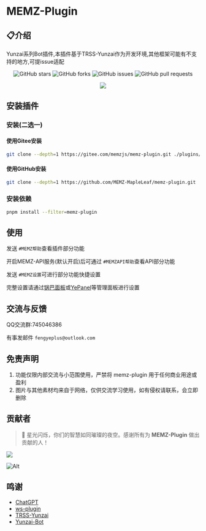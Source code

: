 # MEMZ-Plugin

## 📋介绍

Yunzai系列Bot插件,本插件基于TRSS-Yunzai作为开发环境,其他框架可能有不支持的地方,可提issue适配

<div align="center">

![GitHub stars](https://img.shields.io/github/stars/MEMZ-MapleLeaf/memz-plugin?style=social)
![GitHub forks](https://img.shields.io/github/forks/MEMZ-MapleLeaf/memz-plugin?style=social)
![GitHub issues](https://img.shields.io/github/issues/MEMZ-MapleLeaf/memz-plugin)
![GitHub pull requests](https://img.shields.io/github/issues-pr/MEMZ-MapleLeaf/memz-plugin)

<img src="https://count.getloli.com/@MEMZ-Plugin?name=MEMZ-Plugin&theme=random&padding=7&offset=0&align=top&scale=1&pixelated=0&darkmode=auto" />

</div>

## 安装插件

### 安装(二选一)

#### 使用Gitee安装

```bash
git clone --depth=1 https://gitee.com/memzjs/memz-plugin.git ./plugins/memz-plugin/
```

#### 使用GitHub安装

```bash
git clone --depth=1 https://github.com/MEMZ-MapleLeaf/memz-plugin.git ./plugins/memz-plugin/
```

### 安装依赖

```bash
pnpm install --filter=memz-plugin
```

## 使用

发送 `#MEMZ帮助`查看插件部分功能

开启MEMZ-API服务(默认开启)后可通过 `#MEMZAPI帮助`查看API部分功能

发送 `#MEMZ设置`可进行部分功能快捷设置

完整设置请通过[锅巴面板](https://gitee.com/guoba-yunzai/guoba-plugin)或[YePanel](https://github.com/XasYer/YePanel)等管理面板进行设置

## 交流与反馈

QQ交流群:745046386

有事发邮件 `fengyeplus@outlook.com`

## 免责声明

1. 功能仅限内部交流与小范围使用，严禁将 memz-plugin 用于任何商业用途或盈利
2. 图片与其他素材均来自于网络，仅供交流学习使用，如有侵权请联系，会立即删除

## 贡献者

> 🌟 星光闪烁，你们的智慧如同璀璨的夜空。感谢所有为 **MEMZ-Plugin** 做出贡献的人！

<img src="https://contrib.rocks/image?repo=MEMZ-MapleLeaf/memz-plugin" />

![Alt](https://repobeats.axiom.co/api/embed/b8a76b0702cd42f06a3653ce1a15b175c298f27c.svg "Repobeats analytics image")

## 鸣谢

- [ChatGPT](https://chatgpt.com)
- [ws-plugin](https://gitee.com/xiaoye12123/ws-plugin)
- [TRSS-Yunzai](../../TimeRainStarSky/Yunzai)
- [Yunzai-Bot](https://gitee.com/Le-niao/Yunzai-Bot)
